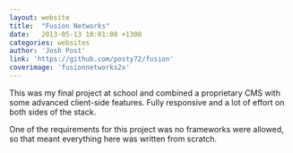 ```yaml
---
layout: website
title:  "Fusion Networks"
date:   2013-05-13 10:01:08 +1300
categories: websites
author: 'Josh Post'
link: 'https://github.com/posty72/fusion'
coverimage: 'fusionnetworks2x'
---
```


This was my final project at school and combined a proprietary CMS with some advanced client-side features. Fully responsive and a lot of effort on both sides of the stack.

One of the requirements for this project was no frameworks were allowed, so that meant everything here was written from scratch. 